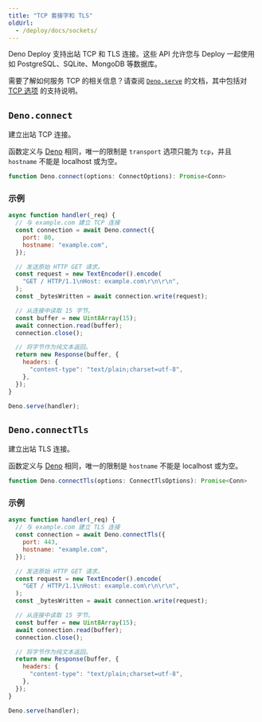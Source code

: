 ```yaml
---
title: "TCP 套接字和 TLS"
oldUrl:
  - /deploy/docs/sockets/
---
```


Deno Deploy 支持出站 TCP 和 TLS 连接。这些 API 允许您与 Deploy 一起使用如 PostgreSQL、SQLite、MongoDB 等数据库。

需要了解如何服务 TCP 的相关信息？请查阅 [`Deno.serve`](/api/deno/~/Deno.serve) 的文档，其中包括对 [TCP 选项](/api/deno/~/Deno.ServeTcpOptions) 的支持说明。

## `Deno.connect`

建立出站 TCP 连接。

函数定义与
[Deno](https://docs.deno.com/api/deno/~/Deno.connect) 相同，唯一的限制是
`transport` 选项只能为 `tcp`，并且 `hostname` 不能是 localhost 或为空。

```ts
function Deno.connect(options: ConnectOptions): Promise<Conn>
```

### 示例

```js
async function handler(_req) {
  // 与 example.com 建立 TCP 连接
  const connection = await Deno.connect({
    port: 80,
    hostname: "example.com",
  });

  // 发送原始 HTTP GET 请求。
  const request = new TextEncoder().encode(
    "GET / HTTP/1.1\nHost: example.com\r\n\r\n",
  );
  const _bytesWritten = await connection.write(request);

  // 从连接中读取 15 字节。
  const buffer = new Uint8Array(15);
  await connection.read(buffer);
  connection.close();

  // 将字节作为纯文本返回。
  return new Response(buffer, {
    headers: {
      "content-type": "text/plain;charset=utf-8",
    },
  });
}

Deno.serve(handler);
```

## `Deno.connectTls`

建立出站 TLS 连接。

函数定义与 
[Deno](https://docs.deno.com/api/deno/~/Deno.connectTls) 相同，唯一的限制是 `hostname` 不能是 localhost 或为空。

```ts
function Deno.connectTls(options: ConnectTlsOptions): Promise<Conn>
```

### 示例

```js
async function handler(_req) {
  // 与 example.com 建立 TLS 连接
  const connection = await Deno.connectTls({
    port: 443,
    hostname: "example.com",
  });

  // 发送原始 HTTP GET 请求。
  const request = new TextEncoder().encode(
    "GET / HTTP/1.1\nHost: example.com\r\n\r\n",
  );
  const _bytesWritten = await connection.write(request);

  // 从连接中读取 15 字节。
  const buffer = new Uint8Array(15);
  await connection.read(buffer);
  connection.close();

  // 将字节作为纯文本返回。
  return new Response(buffer, {
    headers: {
      "content-type": "text/plain;charset=utf-8",
    },
  });
}

Deno.serve(handler);
```